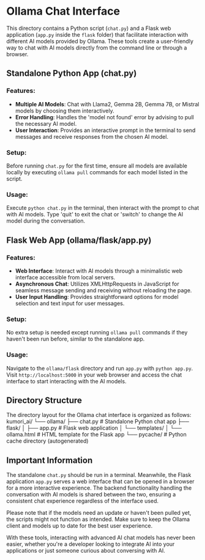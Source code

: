 # Ollama Chat Interface

This directory contains a Python script (`chat.py`) and a Flask web application (`app.py` inside the `flask` folder) that facilitate interaction with different AI models provided by Ollama. These tools create a user-friendly way to chat with AI models directly from the command line or through a browser.

## Standalone Python App (chat.py)

### Features:

- **Multiple AI Models**: Chat with Llama2, Gemma 2B, Gemma 7B, or Mistral models by choosing them interactively.
- **Error Handling**: Handles the 'model not found' error by advising to pull the necessary AI model. 
- **User Interaction**: Provides an interactive prompt in the terminal to send messages and receive responses from the chosen AI model.

### Setup:

Before running `chat.py` for the first time, ensure all models are available locally by executing `ollama pull` commands for each model listed in the script.

### Usage:

Execute `python chat.py` in the terminal, then interact with the prompt to chat with AI models. Type 'quit' to exit the chat or 'switch' to change the AI model during the conversation.

## Flask Web App (ollama/flask/app.py)

### Features:

- **Web Interface**: Interact with AI models through a minimalistic web interface accessible from local servers.
- **Asynchronous Chat**: Utilizes XMLHttpRequests in JavaScript for seamless message sending and receiving without reloading the page.
- **User Input Handling**: Provides straightforward options for model selection and text input for user messages.

### Setup:

No extra setup is needed except running `ollama pull` commands if they haven't been run before, similar to the standalone app.

### Usage:

Navigate to the `ollama/flask` directory and run `app.py` with `python app.py`. Visit `http://localhost:5000` in your web browser and access the chat interface to start interacting with the AI models.

## Directory Structure

The directory layout for the Ollama chat interface is organized as follows:
kumori_ai/ └── ollama/ ├── chat.py # Standalone Python chat app ├── flask/ │ ├── app.py # Flask web application │ └── templates/ │ └── ollama.html # HTML template for the Flask app └── pycache/ # Python cache directory (autogenerated)


## Important Information

The standalone `chat.py` should be run in a terminal. Meanwhile, the Flask application `app.py` serves a web interface that can be opened in a browser for a more interactive experience. The backend functionality handling the conversation with AI models is shared between the two, ensuring a consistent chat experience regardless of the interface used.

Please note that if the models need an update or haven't been pulled yet, the scripts might not function as intended. Make sure to keep the Ollama client and models up to date for the best user experience.

With these tools, interacting with advanced AI chat models has never been easier, whether you're a developer looking to integrate AI into your applications or just someone curious about conversing with AI.
